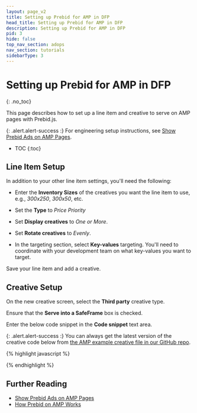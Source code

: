 ```yaml
---
layout: page_v2
title: Setting up Prebid for AMP in DFP
head_title: Setting up Prebid for AMP in DFP
description: Setting up Prebid for AMP in DFP
pid: 3
hide: false
top_nav_section: adops
nav_section: tutorials
sidebarType: 3
---
```




# Setting up Prebid for AMP in DFP
{: .no_toc}

This page describes how to set up a line item and creative to serve on AMP pages with Prebid.js.

{: .alert.alert-success :}
For engineering setup instructions, see [Show Prebid Ads on AMP Pages]({{site.github.url}}/dev-docs/show-prebid-ads-on-amp-pages.html).

* TOC
{:toc}

## Line Item Setup

In addition to your other line item settings, you'll need the following:

+ Enter the **Inventory Sizes** of the creatives you want the line item to use, e.g., *300x250*, *300x50*, etc.

+ Set the **Type** to *Price Priority*

+ Set **Display creatives** to *One or More*.

+ Set **Rotate creatives** to *Evenly*.

+ In the targeting section, select **Key-values** targeting.  You'll need to coordinate with your development team on what key-values you want to target.

Save your line item and add a creative.

## Creative Setup

On the new creative screen, select the **Third party** creative type.

Ensure that the **Serve into a SafeFrame** box is checked.

Enter the below code snippet in the **Code snippet** text area.

{: .alert.alert-success :}
You can always get the latest version of the creative code below from [the AMP example creative file in our GitHub repo](https://github.com/prebid/prebid-universal-creative/blob/master/template/amp/dfp-creative.html).

{% highlight javascript %}

<script src="https://cdn.jsdelivr.net/npm/prebid-universal-creative@latest/dist/creative.js"></script>
<script>
  var ucTagData = {};
  ucTagData.adServerDomain = "";
  ucTagData.pubUrl = "%%PATTERN:url%%";
  ucTagData.targetingMap = %%PATTERN:TARGETINGMAP%%;
  ucTagData.hbPb = "%%PATTERN:hb_pb%%";

  try {
    ucTag.renderAd(document, ucTagData);
  } catch (e) {
    console.log(e);
  }
</script>

{% endhighlight %}


## Further Reading

+ [Show Prebid Ads on AMP Pages]({{site.github.url}}/dev-docs/show-prebid-ads-on-amp-pages.html)
+ [How Prebid on AMP Works]({{site.github.url}}/dev-docs/how-prebid-on-amp-works.html)



<!-- Reference Links -->

[PBS]: {{site.baseurl}}/dev-docs/get-started-with-prebid-server.html
[RTC-Overview]: https://github.com/ampproject/amphtml/blob/master/extensions/amp-a4a/rtc-documentation.md
